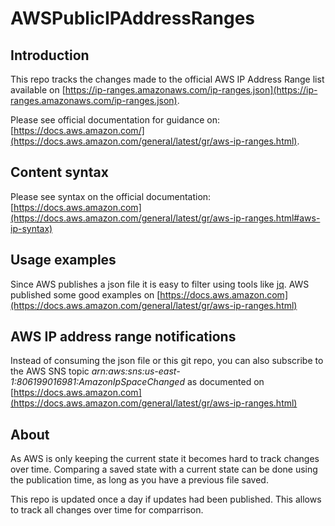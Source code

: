 # AWSPublicIPAddressRanges

## Introduction

This repo tracks the changes made to the official AWS IP Address Range list available on [https://ip-ranges.amazonaws.com/ip-ranges.json](https://ip-ranges.amazonaws.com/ip-ranges.json).

Please see official documentation for guidance on: [https://docs.aws.amazon.com/](https://docs.aws.amazon.com/general/latest/gr/aws-ip-ranges.html).

## Content syntax

Please see syntax on the official documentation: [https://docs.aws.amazon.com](https://docs.aws.amazon.com/general/latest/gr/aws-ip-ranges.html#aws-ip-syntax)

## Usage examples

Since AWS publishes a json file it is easy to filter using tools like [jq](https://stedolan.github.io/jq/). AWS published some good examples on [https://docs.aws.amazon.com](https://docs.aws.amazon.com/general/latest/gr/aws-ip-ranges.html)

## AWS IP address range notifications

Instead of consuming the json file or this git repo, you can also subscribe to the AWS SNS topic _arn:aws:sns:us-east-1:806199016981:AmazonIpSpaceChanged_ as documented on [https://docs.aws.amazon.com](https://docs.aws.amazon.com/general/latest/gr/aws-ip-ranges.html)

## About

As AWS is only keeping the current state it becomes hard to track changes over time. Comparing a saved state with a current state can be done using the publication time, as long as you have a previous file saved.

This repo is updated once a day if updates had been published. This allows to track all changes over time for comparrison.